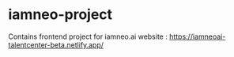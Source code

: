 # iamneo-project
Contains frontend project for iamneo.ai
website : https://iamneoai-talentcenter-beta.netlify.app/
